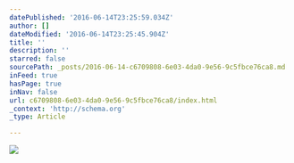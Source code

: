 ```yaml
---
datePublished: '2016-06-14T23:25:59.034Z'
author: []
dateModified: '2016-06-14T23:25:45.904Z'
title: ''
description: ''
starred: false
sourcePath: _posts/2016-06-14-c6709808-6e03-4da0-9e56-9c5fbce76ca8.md
inFeed: true
hasPage: true
inNav: false
url: c6709808-6e03-4da0-9e56-9c5fbce76ca8/index.html
_context: 'http://schema.org'
_type: Article

---
```

![](https://the-grid-user-content.s3-us-west-2.amazonaws.com/2f3ad12d-cdc6-4db1-9100-6646356c82b8.jpg)